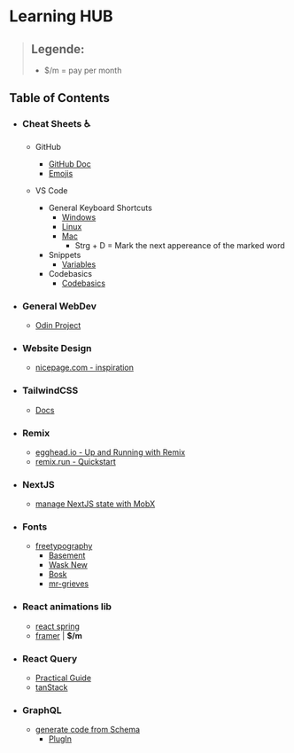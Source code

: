# **Learning HUB**
> ## Legende:
> - $/m = pay per month

## Table of Contents
- ### **Cheat Sheets** :wheelchair:
  - GitHub
    - [GitHub Doc](https://docs.github.com/en/get-started/writing-on-github/getting-started-with-writing-and-formatting-on-github/basic-writing-and-formatting-syntax#disabling-markdown-rendering)
    - [Emojis](https://github.com/ikatyang/emoji-cheat-sheet/blob/master/README.md)

  - VS Code
    - General Keyboard Shortcuts
      - [Windows](https://code.visualstudio.com/shortcuts/keyboard-shortcuts-windows.pdf)
      - [Linux](https://code.visualstudio.com/shortcuts/keyboard-shortcuts-linux.pdf)
      - [Mac](https://code.visualstudio.com/shortcuts/keyboard-shortcuts-macos.pdf)
        - Strg + D = Mark the next appereance of the marked word
    - Snippets
      - [Variables](https://code.visualstudio.com/docs/editor/userdefinedsnippets#_variables)
    - Codebasics
      - [Codebasics](https://code.visualstudio.com/docs/editor/codebasics)


- ### **General WebDev**
  - [Odin Project](https://www.theodinproject.com/paths/foundations/courses/foundations)
  
- ### **Website Design**
  - [nicepage.com - inspiration](https://nicepage.com/de/website-design)
 
- ### **TailwindCSS**
  - [Docs](https://tailwindcss.com/docs/aspect-ratio)

- ### **Remix**
  - [egghead.io - Up and Running with Remix](https://egghead.io/courses/up-and-running-with-remix-b82b6bb6)
  - [remix.run - Quickstart](https://remix.run/docs/en/v1/tutorials/blog#quickstart)

- ### **NextJS**
  - [manage NextJS state with MobX](https://dev.to/ivandotv/mobx-server-side-rendering-with-next-js-4m18)
  
  
- ### **Fonts**
  - [freetypography](freetypography.com/)
    - [Basement](https://freetypography.com/2020/05/02/free-font-basement/)
    - [Wask New](https://freetypography.com/2015/09/06/free-font-wask-new/)
    - [Bosk](https://freetypography.com/2017/10/08/free-font-bosk/)
    - [mr-grieves](https://freetypography.com/2018/09/16/free-font-mr-grieves/)

- ### **React animations lib**
  - [react spring](https://github.com/pmndrs/react-spring)
  - [framer](https://github.com/framer/motion/tree/main/packages/framer-motion) | **$/m**
  
  
- ### **React Query**
  - [Practical Guide](https://tkdodo.eu/blog/practical-react-query)   
  - [tanStack](https://tanstack.com/)

- ### **GraphQL**
  - [generate code from Schema](https://www.graphql-code-generator.com/)
    - [PlugIn](https://www.graphql-code-generator.com/plugins/typescript/typescript-react-query)
